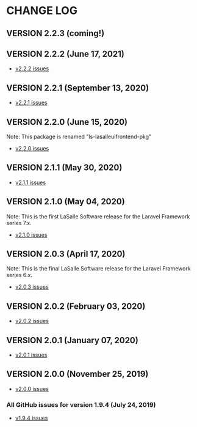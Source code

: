 # CHANGE LOG

## VERSION 2.2.3 (coming!)

## VERSION 2.2.2 (June 17, 2021)
* [v2.2.2 issues](https://github.com/LaSalleSoftware/ls-lasalleuifrontend-pkg/milestone/9?closed=1)

## VERSION 2.2.1 (September 13, 2020)
* [v2.2.1 issues](https://github.com/LaSalleSoftware/ls-lasalleuifrontend-pkg/milestone/8?closed=1)

## VERSION 2.2.0 (June 15, 2020)
Note: This package is renamed "ls-lasalleuifrontend-pkg"
* [v2.2.0 issues](https://github.com/LaSalleSoftware/ls-lasalleuifrontend-pkg/milestone/7?closed=1)

## VERSION 2.1.1 (May 30, 2020)
* [v2.1.1 issues](https://github.com/LaSalleSoftware/ls-lasalleui-pkg/milestone/6?closed=1)

## VERSION 2.1.0 (May 04, 2020)
Note: This is the first LaSalle Software release for the Laravel Framework series 7.x.
* [v2.1.0 issues](https://github.com/LaSalleSoftware/ls-lasalleui-pkg/milestone/5?closed=1)

## VERSION 2.0.3 (April 17, 2020)
Note: This is the final LaSalle Software release for the Laravel Framework series 6.x.
* [v2.0.3 issues](https://github.com/LaSalleSoftware/ls-lasalleui-pkg/milestone/48closed=1)

## VERSION 2.0.2 (February 03, 2020)
* [v2.0.2 issues](https://github.com/LaSalleSoftware/ls-lasalleui-pkg/milestone/4?closed=1)

## VERSION 2.0.1 (January 07, 2020)
* [v2.0.1 issues](https://github.com/LaSalleSoftware/ls-lasalleui-pkg/milestone/3?closed=1)

## VERSION 2.0.0 (November 25, 2019)
* [v2.0.0 issues](https://github.com/LaSalleSoftware/ls-lasalleui-pkg/milestone/2?closed=1)

### All GitHub issues for version 1.9.4 (July 24, 2019)
* [v1.9.4 issues](https://github.com/LaSalleSoftware/ls-lasalleui-pkg/milestone/1?closed=1)

